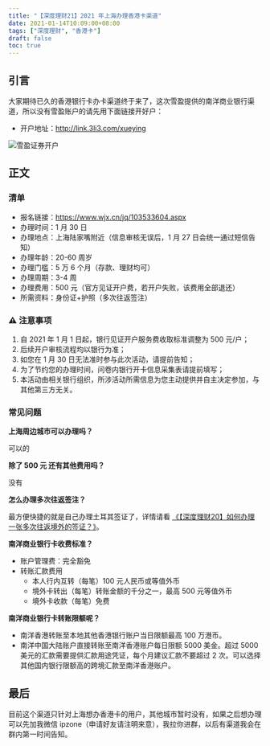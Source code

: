 ```yaml
---
title: "【深度理财21】2021 年上海办理香港卡渠道"
date: 2021-01-14T10:09:00+08:00
tags: ["深度理财", "香港卡"]
draft: false
toc: true
---
```


## 引言

大家期待已久的香港银行卡办卡渠道终于来了，这次雪盈提供的南洋商业银行渠道，所以没有雪盈账户的请先用下面链接开好户：

- 开户地址：<http://link.3li3.com/xueying>

![雪盈证券开户](https://blog-1251237404.cos.ap-guangzhou.myqcloud.com/snowballsecurities.png!s)

## 正文

<!--more-->

### 清单

- 报名链接：<https://www.wjx.cn/jq/103533604.aspx>
- 办理时间：1 月 30 日
- 办理地点：上海陆家嘴附近（信息审核无误后，1 月 27 日会统一通过短信告知）
- 办理年龄：20-60 周岁
- 办理门槛：5 万 6 个月（存款、理财均可）
- 办理周期：3-4 周
- 办理费用：500 元（官方见证开户费，若开户失败，该费用全部退还）
- 所需资料：身份证+护照（多次往返签注）

### ⚠️ 注意事项

1. 自 2021 年 1 月 1 日起，银行见证开户服务费收取标准调整为 500 元/户；
2. 后续开户审核流程均以银行为准；
3. 如您在 1 月 30 日无法准时参与此次活动，请提前告知；
4. 为了节约您的办理时间，问卷内银行开卡信息采集表请提前填写；
5. 本活动由相关银行组织，所涉活动所需信息为您主动提供并自主决定参加，与其他第三方无关。

### 常见问题

**上海周边城市可以办理吗？**

可以的

**除了 500 元 还有其他费用吗？**

没有

**怎么办理多次往返签注？**

最方便快捷的就是自己办理土耳其签证了，详情请看 [《【深度理财20】如何办理一张多次往返境外的签证？》](https://blog.forecho.com/financedeep-20.html)。

**南洋商业银行卡收费标准？**

- 账户管理费：完全豁免
- 转账汇款费用
  - 本人行内互转（每笔）100 元人民币或等值外币
  - 境外卡转出（每笔）转账金额的千分之一，最高 500 元等值外币
  - 境外卡收款（每笔）免费

**南洋商业银行卡转账限额呢？**

- 南洋香港转账至本地其他香港银行账户当日限额最高 100 万港币。
- 南洋中国大陆账户直接转账至南洋香港账户每日限额 5000 美金。超过 5000 美元的汇款需要提供汇款用途凭证，每个月建议汇款不要超过 2 次。可以选择其他国内银行限额高的跨境汇款至南洋香港账户。

## 最后

目前这个渠道只针对上海想办香港卡的用户，其他城市暂时没有，如果之后想办理可以先加我微信 ipzone（申请好友请注明来意），我拉你进群，以后有渠道我会在群内第一时间告知。
